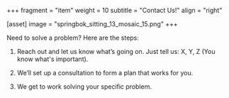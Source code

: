 +++
fragment = "item"
weight = 10
subtitle = "Contact Us!"
align = "right"

[asset]
    image = "springbok_sitting_13_mosaic_15.png"
+++


Need to solve a problem? Here are the steps:

1. Reach out and let us know what’s going on. Just tell us: X, Y, Z (You know what's important).

2. We’ll set up a consultation to form a plan that works for you.

3. We get to work solving your specific problem.
